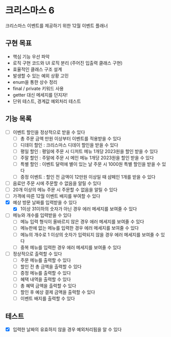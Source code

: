 # 크리스마스 6

크리스마스 이벤트를 제공하기 위한 12월 이벤트 플래너

## 구현 목표

- 핵심 기능 우선 파악
- 로직 구현 코드와 UI 로직 분리 (주어진 입출력 클래스 구현)
- 효율적인 클래스 구조 설계
- 발생할 수 있는 예외 상황 고민
- enum을 통한 상수 정리
- final / private 키워드 사용
- getter 대신 메세지를 던지자!
- 단위 테스트, 경계값 예외처리 테스트

## 기능 목록

- [ ] 이벤트 할인을 정상적으로 받을 수 있다
    - [ ] 총 주문 금액 만원 이상부터 이벤트를 적용받을 수 있다
    - [ ] 디데이 할인 : 크리스마스 디데이 할인을 받을 수 있다
    - [ ] 평일 할인 : 평일에 주문 시 디저트 메뉴 1개당 2023원을 할인 받을 수 있다
    - [ ] 주말 할인 : 주말에 주문 시 메인 메뉴 1개당 2023원을 할인 받을 수 있다
    - [ ] 특별 할인 : 이벤트 달력에 별이 있는 날 주문 시 1000원 특별 할인을 받을 수 있다
    - [ ] 증정 이벤트 : 할인 전 금액이 12만원 이상일 때 샴페인 1개를 받을 수 있다
- [ ] 음료만 주문 시에 주문할 수 없음을 알릴 수 있다
- [ ] 20개 이상의 메뉴 주문 시 주문할 수 없음을 알릴 수 있다
- [ ] 가격에 따른 12월 이벤트 배지를 부여할 수 있다
- [x] 예상 방문 날짜를 입력받을 수 있다
    - [x] 1이상 31이하의 숫자가 아닌 경우 에러 메세지를 보여줄 수 있다
- [ ] 메뉴와 개수를 입력받을 수 있다
    - [ ] 메뉴 입력 형식이 올바르지 않은 경우 에러 메세지를 보여줄 수 있다
    - [ ] 메뉴판에 없는 메뉴를 입력한 경우 에러 메세지를 보여줄 수 있다
    - [ ] 메뉴의 개수로 1 이상의 숫자가 입력되지 않을 경우 에러 메세지를 보여줄 수 있다
    - [ ] 중복 메뉴를 입력한 경우 에러 메세지를 보여줄 수 있다
- [ ] 정상적으로 출력할 수 있다
    - [ ] 주문 메뉴를 출력할 수 있다
    - [ ] 할인 전 총 금액을 출력할 수 있다
    - [ ] 증정 메뉴를 출력할 수 있다
    - [ ] 혜택 내역을 출력할 수 있다
    - [ ] 총 혜택 금액을 출력할 수 있다
    - [ ] 할인 후 예상 결제 금액을 출력할 수 있다
    - [ ] 이벤트 배지를 출력할 수 있다
    
## 테스트
- [x] 입력한 날짜의 유효하지 않을 경우 예외처리됨을 알 수 있다
